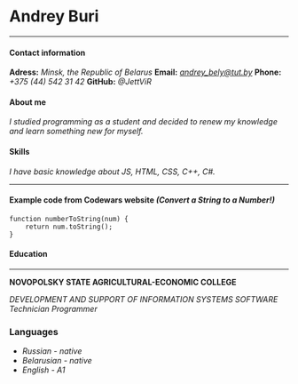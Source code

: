 # Andrey Buri
***
#### **Contact information** 
**Adress:** *Minsk, the Republic of Belarus*
**Email:** *andrey_bely@tut.by*
**Phone:** *+375 (44) 542 31 42*
**GitHub:** *@JettViR*

#### **About me**
*I studied programming as a student and decided to renew my knowledge and learn something new for myself.*

#### **Skills**
*I have basic knowledge about JS, HTML, CSS, С++, С#.*
***
#### **Example code from Codewars website** *(Convert a String to a Number!)*
```
function numberToString(num) {
    return num.toString();
}
```
#### Education
***
**NOVOPOLSKY STATE AGRICULTURAL-ECONOMIC COLLEGE**

*DEVELOPMENT AND SUPPORT OF INFORMATION SYSTEMS SOFTWARE*
*Technician Programmer*

### Languages
- *Russian - native*
- *Belarusian - native*
- *English - A1*


